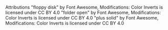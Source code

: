 
Attributions
"floppy disk" by Font Awesome, Modifications: Color Inverts is licensed under CC BY 4.0
"folder open" by Font Awesome, Modifications: Color Inverts is licensed under CC BY 4.0
"plus solid" by Font Awesome, Modifications: Color Inverts is licensed under CC BY 4.0
